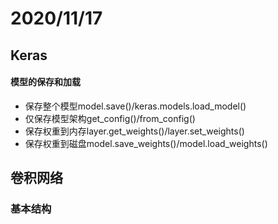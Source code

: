 # 2020/11/17

## Keras

#### 模型的保存和加载

* 保存整个模型model.save()/keras.models.load_model()
* 仅保存模型架构get_config()/from_config()
* 保存权重到内存layer.get_weights()/layer.set_weights()
* 保存权重到磁盘model.save_weights()/model.load_weights()

## 卷积网络

### 基本结构

